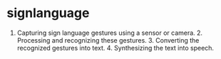 # signlanguage
 1. Capturing sign language gestures using a sensor or camera. 2. Processing and recognizing these gestures. 3. Converting the recognized gestures into text. 4. Synthesizing the text into speech.
